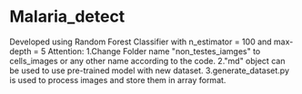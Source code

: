 # Malaria_detect
Developed using Random Forest Classifier with n_estimator = 100 and max-depth = 5
Attention:
1.Change Folder name "non_testes_iamges" to cells_images or any other name according to the code.
2."md" object can be used to use pre-trained model with new dataset.
3.generate_dataset.py is used to process images and store them in array format.
